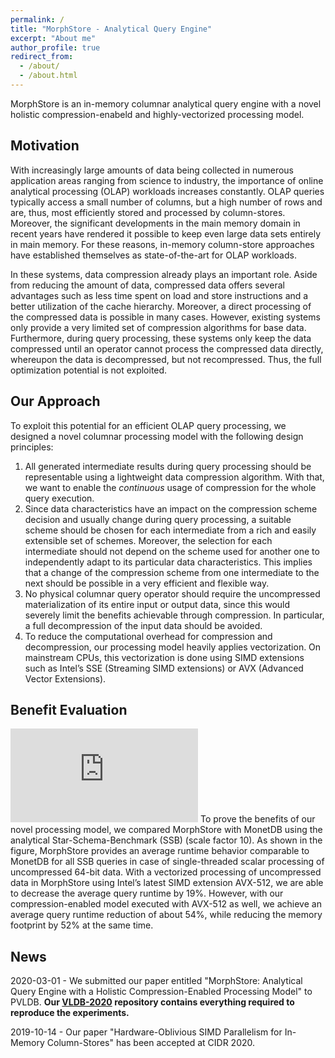 ```yaml
---
permalink: /
title: "MorphStore - Analytical Query Engine"
excerpt: "About me"
author_profile: true
redirect_from:
  - /about/
  - /about.html
---
```


MorphStore is an in-memory columnar analytical query engine with a novel holistic compression-enabeld and highly-vectorized processing model.

## Motivation
With increasingly large amounts of data being collected in numerous application areas ranging from science to industry, the importance of online analytical processing (OLAP) workloads increases constantly. OLAP queries typically access a small number of columns, but a high number of rows and are, thus, most efficiently stored and processed by column-stores. Moreover, the significant developments in the main memory domain in recent years have rendered it possible to keep even large data sets entirely in main memory. For these reasons, in-memory column-store approaches have established themselves as state-of-the-art for OLAP workloads.

In these systems, data compression already plays an important role. Aside from reducing the amount of data, compressed data offers several advantages such as less time spent on load and store instructions and a better utilization of the cache hierarchy. Moreover, a direct processing of the compressed data is possible in many cases. However, existing systems only provide a very limited set of compression algorithms for base data. Furthermore, during query processing, these systems only keep the data compressed until an operator cannot process the compressed data directly, whereupon the data is decompressed, but not recompressed. Thus, the full optimization potential is not exploited.

## Our Approach
To exploit this potential for an efficient OLAP query processing, we designed a novel columnar processing model with the following design principles: 
1. All generated intermediate results during query processing should be representable using a lightweight data compression algorithm. With that, we want to enable the *continuous* usage of compression for the whole query execution.  
2. Since data characteristics have an impact on the compression scheme decision and usually change during query processing, a suitable scheme should be chosen for each intermediate from a rich and easily extensible set of schemes. Moreover, the selection for each intermediate should not depend on the scheme used for another one to independently adapt to its particular data characteristics. This implies that a change of the compression scheme from one intermediate to the next should be possible in a very efficient and flexible way.
3. No physical columnar query operator should require the uncompressed materialization of its entire input or output data, since this would severely limit the benefits achievable through compression. In particular, a full decompression of the input data should be avoided.
4. To reduce the computational overhead for compression and decompression, our processing model heavily applies vectorization. On mainstream CPUs, this vectorization is done using SIMD extensions such as Intel’s SSE (Streaming SIMD extensions) or AVX (Advanced Vector Extensions). 

## Benefit Evaluation

![alt text](https://morphstore.github.io/files/morphstore_teaser_eval.pdf "Teaser")
To prove the benefits of our novel processing model, we compared MorphStore with MonetDB using the analytical Star-Schema-Benchmark (SSB) (scale factor 10). As shown in the figure, MorphStore provides an average runtime behavior comparable to MonetDB for all SSB queries in case of single-threaded scalar processing of uncompressed 64-bit data. With a vectorized processing of uncompressed data in MorphStore using Intel’s latest SIMD extension AVX-512, we are able to decrease the average query runtime by 19%. However, with our compression-enabled model executed with AVX-512 as well, we achieve an average query runtime reduction of about 54%, while reducing the memory footprint by 52% at the same time.


## News
2020-03-01 - We submitted our paper entitled "MorphStore: Analytical Query Engine with a Holistic Compression-Enabled Processing Model" to PVLDB. **Our [VLDB-2020](https://github.com/MorphStore/VLDB-2020) repository contains everything required to reproduce the experiments.**

2019-10-14 - Our paper "Hardware-Oblivious SIMD Parallelism for In-Memory Column-Stores" has been accepted at CIDR 2020.
